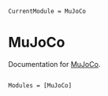 ```@meta
CurrentModule = MuJoCo
```

# MuJoCo

Documentation for [MuJoCo](https://github.com/JamieMair/MuJoCo.jl).

```@index
```

```@autodocs
Modules = [MuJoCo]
```
